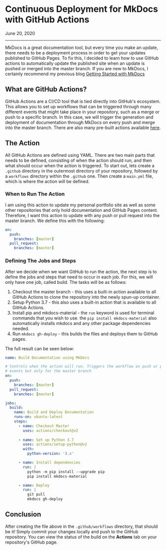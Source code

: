 # Continuous Deployment for MkDocs with GitHub Actions
June 20, 2020

------------------------------------------------------
MkDocs is a great documentation tool, but every time you make an update, there needs to be a deployment process in order to get your updates published to GitHub Pages. To fix this, I decided to learn how to use GitHub actions to automatically update the published site when an update is pushed or merged into the master branch. If you are new to MkDocs, I certainly recommend my previous blog [Getting Started with MkDocs](https://parkererickson.github.io/portfolio/blog/gettingStartedWithMkdocs/)

## What are GitHub Actions?
GitHub Actions are a CI/CD tool that is tied directly into GitHub's ecosystem. This allows you to set up workflows that can be triggered through many different events that might take place in your repository, such as a merge or push to a specific branch. In this case, we will trigger the generation and deployment of documentation through MkDocs on every push and merge into the master branch. There are also many pre-built actions available [here](https://github.com/marketplace?type=actions).

## The Action
All GitHub Actions are defined using YAML. There are two main parts that needs to be defined, consisting of when the action should run, and then what should occur when the action is triggered. To start out, lets create a ```.github``` directory in the outermost directory of your repository, followed by a ```workflows``` directory within the ```.github``` one. Then create a ```main.yml``` file, which is where the action will be defined.
### When to Run The Action
I am using this action to update my personal portfolio site as well as some other repositories that only hold documentation and GitHub Pages content. Therefore, I want this action to update with any push or pull request into the master branch. We define this with the following:
```yaml
on:
  push:
    branches: [master]
  pull_request:
    branches: [master]
```
### Defining The Jobs and Steps
After we decide when we want GitHub to run the action, the next step is to define the jobs and steps that need to occur in each job. For this, we will only have one job, called build. The tasks will be as follows:

1. Checkout the master branch - this uses a built-in action available to all GitHub Actions to clone the repository into the newly spun-up container.
2. Setup Python 3.7 - this also uses a built-in action that is available to all GitHub Actions.
3. Install pip and mkdocs-material - the ```run``` keyword is used for terminal commands that you wish to use. the ```pip install mkdocs-material``` also automatically installs mkdocs and any other package dependencies needed.
4. Run ```mkdocs gh-deploy``` - this builds the files and deploys them to GitHub pages.

The full result can be seen below:

```yaml
name: Build Documentation using MkDocs

# Controls when the action will run. Triggers the workflow on push or pull request
# events but only for the master branch
on:
  push:
    branches: [master]
  pull_request:
    branches: [master]

jobs:
  build:
    name: Build and Deploy Documentation
    runs-on: ubuntu-latest
    steps:
      - name: Checkout Master
        uses: actions/checkout@v2
      
      - name: Set up Python 3.7
        uses: actions/setup-python@v2
        with:
          python-version: '3.x'

      - name: Install dependencies
        run: |
          python -m pip install --upgrade pip
          pip install mkdocs-material

      - name: Deploy
        run: |
          git pull
          mkdocs gh-deploy
```
## Conclusion
After creating the file above in the ```.github/workflows``` directory, that should be it! Simply commit your changes locally and push to the GitHub repository. You can view the status of the build on the **Actions** tab on your repository's GitHub page.

